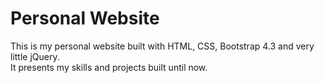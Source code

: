 # Personal Website

This is my personal website built with HTML, CSS, Bootstrap 4.3 and very little jQuery.  
It presents my skills and projects built until now.
